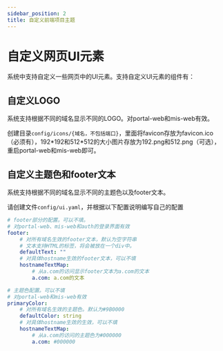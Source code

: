 ```yaml
---
sidebar_position: 2
title: 自定义前端项目主题
---
```


# 自定义网页UI元素

系统中支持自定义一些网页中的UI元素。支持自定义UI元素的组件有：

## 自定义LOGO

系统支持根据不同的域名显示不同的LOGO。对portal-web和mis-web有效。

创建目录`config/icons/{域名，不包括端口}`，里面将favicon存放为favicon.ico（必须有），192\*192和512\*512的大小图片存放为192.png和512.png（可选），重启portal-web和mis-web即可。

## 自定义主题色和footer文本

系统支持根据不同的域名显示不同的主题色以及footer文本。

请创建文件`config/ui.yaml`，并根据以下配置说明编写自己的配置

```yaml title="config/ui.yaml"
# footer部分的配置。可以不填。
# 对portal-web、mis-web和auth的登录界面有效
footer:
    # 对所有域名生效的footer文本，默认为空字符串
    # 文本支持HTML的标签，将会被放在一个div中。
    defaultText: ""
    # 对具体hostname生效的footer文本，可以不填
    hostnameTextMap: 
        # 从a.com的访问显示footer文本为a.com的文本
        a.com: a.com的文本

# 主题色配置。可以不填
# 对portal-web和mis-web有效
primaryColor:
    # 对所有域名生效的主题色。默认为#9B0000
    defaultColor: string
    # 对具体hostname生效的生效，可以不填
    hostnameTextMap: 
        # 从a.com的访问的主题色为#000000
        a.com: #000000
```




